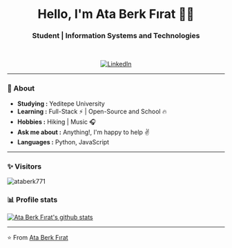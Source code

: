 <h1 align="center"> Hello, I'm Ata Berk Fırat 👨‍💻 </h1>

<h3 align="center">  Student | Information Systems and Technologies </h3> <br>

<p align="center"> 
<a href="https://www.linkedin.com/in/ataberkfirat/"><img alt="LinkedIn" src="https://img.shields.io/badge/-Ata_Berk_Fırat-blue?style=flat-square&logo=Linkedin&logoColor=white&link=https://www.linkedin.com/in/ataberkfirat/"></a>
</p>

---------------------------------------------------------------------------------------------------------------------------------------------------------------------------------
### 🤔 About
-  **Studying :** Yeditepe University
-  **Learning :** Full-Stack :zap: | Open-Source and School :fire:	
-  **Hobbies :** Hiking | Music :headphones:
-  **Ask me about :** Anything!, I'm happy to help :v:
-  **Languages :** Python, JavaScript

---------------------------------------------------------------------------------------------------------------------------------------------------------------------------------
### ✨ Visitors 

<p align="left"> <img src="https://komarev.com/ghpvc/?username=ataberkfirat" alt="ataberk771" /> </p>

### 📊 Profile stats

[![Ata Berk Fırat's github stats](https://github-readme-stats.vercel.app/api?username=ataberk771&show_icons=true&title_color=fff&icon_color=79ff97&text_color=9f9f9f&bg_color=151515)](https://github.com/ataberk771/github-readme-stats)

---------------------------------------------------------------------------------------------------------------------------------------------------------------------------------
⭐️ From [Ata Berk Fırat](https://github.com/ataberk771)
